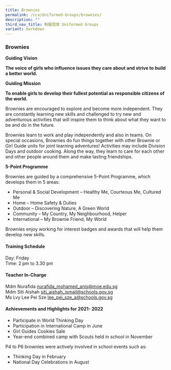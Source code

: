 ```yaml
---
title: Brownies
permalink: /cca/Uniformed-Groups/brownies/
description: ""
third_nav_title: 制服团体 Uniformed Groups
variant: markdown
---
```

### Brownies

**Guiding Vision**

**The voice of girls who influence issues they care about and strive to build a better world.**

  

**Guiding Mission**

**To enable girls to develop their fullest potential as responsible citizens of the world.**

  

Brownies are encouraged to explore and become more independent. They are constantly learning new skills and challenged to try new and adventurous activities that will inspire them to think about what they want to be and do in the future.

  

Brownies learn to work and play independently and also in teams. On special occasions, Brownies do fun things together with other Brownie or Girl Guide units for joint learning adventures! Activities may include Division Days and outdoor cooking. Along the way, they learn to care for each other and other people around them and make lasting friendships.

  

**5-Point Programme**

  

Brownies are guided by a comprehensive 5-Point Programme, which develops them in 5 areas:

*   Personal &amp; Social Development – Healthy Me, Courteous Me, Cultured Me
*   Home – Home Safety &amp; Duties
*   Outdoor – Discovering Nature, A Green World
*   Community – My Country, My Neighbourhood, Helper
*   International – My Brownie Friend, My World

  

Brownies enjoy working for interest badges and awards that will help them develop new skills.

  

#### Training Schedule

Day: Friday<br>
Time: 2 pm to 3.30 pm

#### Teacher In-Charge

Mdm Nurafida&nbsp;[nurafida\_mohamed\_anis@moe.edu.sg](mailto:nurafida_mohamed_anis@moe.edu.sg)  <br>
Mdm Siti Aishah&nbsp;[siti\_aishah\_ismail@schools.gov.sg](mailto:siti_aishah_ismail@schools.gov.sg)<br>
Ms Lvy Lee Pei Sze [lee\_pei\_sze\_a@schools.gov.sg](mailto:lee_pei_sze_a@schools.gov.sg)

#### Achievements and Highlights for 2021- 2022

*   Participate in World Thinking Day
*   Participation in International Camp in June
*   Girl Guides Cookies Sale
*   Year-end combined camp with Scouts held in school in November

  

P4 to P6 brownies were actively involved in school events such as:

*   Thinking Day in February
*   National Day Celebrations in August